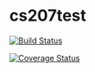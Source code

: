 
# cs207test

[![Build Status](https://travis-ci.org/minglong-cse2016/cs207test.svg?branch=master)](https://travis-ci.org/minglong-cse2016/cs207test)

[![Coverage Status](https://coveralls.io/repos/github/minglong-cse2016/cs207test/badge.svg?branch=master)](https://coveralls.io/github/minglong-cse2016/cs207test?branch=master)